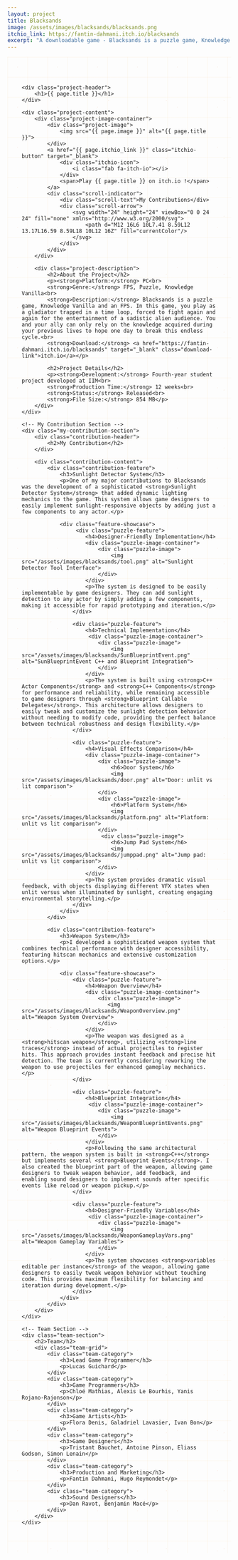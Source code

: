 ```yaml
---
layout: project
title: Blacksands
image: /assets/images/blacksands/blacksands.png
itchio_link: https://fantin-dahmani.itch.io/blacksands
excerpt: "A downloadable game - Blacksands is a puzzle game, Knowledge Vanilla and an FPS. Play Blacksands on itch.io !"
---
```


<div class="project-container">
    <!-- Animated background elements -->
    <div class="project-bg-patterns">
        <div class="geometric-pattern"></div>
        <div class="particle-field"></div>
    </div>

    <div class="project-header">
        <h1>{{ page.title }}</h1>
    </div>
    
    <div class="project-content">
        <div class="project-image-container">
            <div class="project-image">
                <img src="{{ page.image }}" alt="{{ page.title }}">
            </div>
            <a href="{{ page.itchio_link }}" class="itchio-button" target="_blank">
                <div class="itchio-icon">
                    <i class="fab fa-itch-io"></i>
                </div>
                <span>Play {{ page.title }} on itch.io !</span>
            </a>
            <div class="scroll-indicator">
                <div class="scroll-text">My Contributions</div>
                <div class="scroll-arrow">
                    <svg width="24" height="24" viewBox="0 0 24 24" fill="none" xmlns="http://www.w3.org/2000/svg">
                        <path d="M12 16L6 10L7.41 8.59L12 13.17L16.59 8.59L18 10L12 16Z" fill="currentColor"/>
                    </svg>
                </div>
            </div>
        </div>
        
        <div class="project-description">
            <h2>About the Project</h2>
            <p><strong>Platform:</strong> PC<br>
            <strong>Genre:</strong> FPS, Puzzle, Knowledge Vanilla<br>
            <strong>Description:</strong> Blacksands is a puzzle game, Knowledge Vanilla and an FPS. In this game, you play as a gladiator trapped in a time loop, forced to fight again and again for the entertainment of a sadistic alien audience. You and your ally can only rely on the knowledge acquired during your previous lives to hope one day to break this endless cycle.<br>
            <strong>Download:</strong> <a href="https://fantin-dahmani.itch.io/blacksands" target="_blank" class="download-link">itch.io</a></p>
            
            <h2>Project Details</h2>
            <p><strong>Development:</strong> Fourth-year student project developed at IIM<br>
            <strong>Production Time:</strong> 12 weeks<br>
            <strong>Status:</strong> Released<br>
            <strong>File Size:</strong> 854 MB</p>
        </div>
    </div>

    <!-- My Contribution Section -->
    <div class="my-contribution-section">
        <div class="contribution-header">
            <h2>My Contribution</h2>
        </div>
        
        <div class="contribution-content">
            <div class="contribution-feature">
                <h3>Sunlight Detector System</h3>
                <p>One of my major contributions to Blacksands was the development of a sophisticated <strong>Sunlight Detector System</strong> that added dynamic lighting mechanics to the game. This system allows game designers to easily implement sunlight-responsive objects by adding just a few components to any actor.</p>
                
                <div class="feature-showcase">
                     <div class="puzzle-feature">
                        <h4>Designer-Friendly Implementation</h4>
                        <div class="puzzle-image-container">
                            <div class="puzzle-image">
                                <img src="/assets/images/blacksands/tool.png" alt="Sunlight Detector Tool Interface">
                            </div>
                        </div>
                        <p>The system is designed to be easily implementable by game designers. They can add sunlight detection to any actor by simply adding a few components, making it accessible for rapid prototyping and iteration.</p>
                    </div>

                    <div class="puzzle-feature">
                        <h4>Technical Implementation</h4>
                         <div class="puzzle-image-container">
                            <div class="puzzle-image">
                                <img src="/assets/images/blacksands/SunBlueprintEvent.png" alt="SunBlueprintEvent C++ and Blueprint Integration">
                            </div>
                        </div>
                        <p>The system is built using <strong>C++ Actor Components</strong> and <strong>C++ Components</strong> for performance and reliability, while remaining accessible to game designers through <strong>Blueprint Callable Delegates</strong>. This architecture allows designers to easily tweak and customize the sunlight detection behavior without needing to modify code, providing the perfect balance between technical robustness and design flexibility.</p>
                    </div>
                    
                    <div class="puzzle-feature">
                        <h4>Visual Effects Comparison</h4>
                        <div class="puzzle-image-container">
                            <div class="puzzle-image">
                                <h6>Door System</h6>
                                <img src="/assets/images/blacksands/door.png" alt="Door: unlit vs lit comparison">
                            </div>
                            <div class="puzzle-image">
                                <h6>Platform System</h6>
                                <img src="/assets/images/blacksands/platform.png" alt="Platform: unlit vs lit comparison">
                            </div>
                             <div class="puzzle-image">
                                <h6>Jump Pad System</h6>
                                <img src="/assets/images/blacksands/jumppad.png" alt="Jump pad: unlit vs lit comparison">
                            </div>
                        </div>
                        <p>The system provides dramatic visual feedback, with objects displaying different VFX states when unlit versus when illuminated by sunlight, creating engaging environmental storytelling.</p>
                    </div>
                </div>
            </div>

            <div class="contribution-feature">
                <h3>Weapon System</h3>
                <p>I developed a sophisticated weapon system that combines technical performance with designer accessibility, featuring hitscan mechanics and extensive customization options.</p>
                
                <div class="feature-showcase">
                    <div class="puzzle-feature">
                        <h4>Weapon Overview</h4>
                        <div class="puzzle-image-container">
                            <div class="puzzle-image">
                               <img src="/assets/images/blacksands/WeaponOverview.png" alt="Weapon System Overview">
                            </div>
                        </div>
                        <p>The weapon was designed as a <strong>hitscan weapon</strong>, utilizing <strong>line traces</strong> instead of actual projectiles to register hits. This approach provides instant feedback and precise hit detection. The team is currently considering reworking the weapon to use projectiles for enhanced gameplay mechanics.</p>
                    </div>
                    
                    <div class="puzzle-feature">
                        <h4>Blueprint Integration</h4>
                         <div class="puzzle-image-container">
                            <div class="puzzle-image">
                                <img src="/assets/images/blacksands/WeaponBlueprintEvents.png" alt="Weapon Blueprint Events">
                            </div>
                        </div>
                        <p>Following the same architectural pattern, the weapon system is built in <strong>C++</strong> but implements several <strong>Blueprint Events</strong>. I also created the blueprint part of the weapon, allowing game designers to tweak weapon behavior, add feedback, and enabling sound designers to implement sounds after specific events like reload or weapon pickup.</p>
                    </div>

                    <div class="puzzle-feature">
                        <h4>Designer-Friendly Variables</h4>
                         <div class="puzzle-image-container">
                            <div class="puzzle-image">
                                <img src="/assets/images/blacksands/WeaponGameplayVars.png" alt="Weapon Gameplay Variables">
                            </div>
                        </div>
                        <p>The system showcases <strong>variables editable per instance</strong> of the weapon, allowing game designers to easily tweak weapon behavior without touching code. This provides maximum flexibility for balancing and iteration during development.</p>
                    </div>
                </div>
            </div>
        </div>
    </div>

    <!-- Team Section -->
    <div class="team-section">
        <h2>Team</h2>
        <div class="team-grid">
            <div class="team-category">
                <h3>Lead Game Programmer</h3>
                <p>Lucas Guichard</p>
            </div>
            <div class="team-category">
                <h3>Game Programmers</h3>
                <p>Chloé Mathias, Alexis Le Bourhis, Yanis Rojano-Rajonson</p>
            </div>
            <div class="team-category">
                <h3>Game Artists</h3>
                <p>Flora Denis, Galadriel Lavasier, Ivan Bon</p>
            </div>
            <div class="team-category">
                <h3>Game Designers</h3>
                <p>Tristant Bauchet, Antoine Pinson, Eliass Godson, Simon Lenain</p>
            </div>
            <div class="team-category">
                <h3>Production and Marketing</h3>
                <p>Fantin Dahmani, Hugo Reymondet</p>
            </div>
            <div class="team-category">
                <h3>Sound Designers</h3>
                <p>Dan Ravot, Benjamin Macé</p>
            </div>
        </div>
    </div>
</div>

<style>
    /* Project Page - Completely Redesigned */
    .project-container {
        max-width: 1200px;
        margin: 0 auto;
        padding: 3rem 2rem;
        position: relative;
        min-height: 80vh;
        overflow: hidden;
    }

    /* Animated Background Patterns */
    .project-bg-patterns {
        position: absolute;
        top: 0;
        left: 0;
        right: 0;
        bottom: 0;
        z-index: 1;
        overflow: hidden;
    }

    /* Geometric Pattern */
    .geometric-pattern {
        position: absolute;
        width: 100%;
        height: 100%;
        background-image: 
            linear-gradient(rgba(243, 156, 18, 0.07) 1px, transparent 1px),
            linear-gradient(90deg, rgba(243, 156, 18, 0.07) 1px, transparent 1px);
        background-size: 45px 45px;
        animation: pattern-move-project 35s linear infinite;
    }

    /* Particle Field */
    .particle-field {
        position: absolute;
        width: 100%;
        height: 100%;
        background-image: 
            radial-gradient(circle at 25% 25%, rgba(230, 126, 34, 0.1) 1px, transparent 1px),
            radial-gradient(circle at 75% 75%, rgba(211, 84, 0, 0.1) 1px, transparent 1px);
        background-size: 90px 90px, 130px 130px;
        animation: particle-drift-project 28s ease-in-out infinite;
    }

    /* Project Header */
    .project-header {
        display: flex;
        justify-content: center;
        align-items: center;
        margin-bottom: 3rem;
        position: relative;
        z-index: 2;
        text-align: center;
    }

    .project-header h1 {
        font-size: 3.5rem;
        background: linear-gradient(45deg, var(--text-color), #f39c12, var(--text-color));
        background-size: 200% 200%;
        -webkit-background-clip: text;
        -webkit-text-fill-color: transparent;
        background-clip: text;
        animation: text-shimmer-project 4s ease-in-out infinite;
        text-shadow: 0 0 30px rgba(243, 156, 18, 0.4);
    }

    /* Itch.io Button */
    .itchio-button {
        display: flex;
        align-items: center;
        gap: 0.75rem;
        background: rgba(250, 92, 92, 0.9);
        backdrop-filter: blur(15px);
        color: white;
        padding: 1rem 1.5rem;
        border-radius: 15px;
        text-decoration: none;
        font-weight: 700;
        transition: all 0.3s ease;
        border: 1px solid rgba(255, 255, 255, 0.2);
        box-shadow: 
            0 8px 25px rgba(250, 92, 92, 0.3),
            inset 0 1px 0 rgba(255, 255, 255, 0.2);
        position: relative;
        overflow: hidden;
        margin-top: 2.5rem;
    }

    .itchio-button::before {
        content: '';
        position: absolute;
        top: 0;
        left: -100%;
        width: 100%;
        height: 100%;
        background: linear-gradient(90deg, transparent, rgba(255, 255, 255, 0.3), transparent);
        transition: left 0.6s;
    }

    .itchio-button:hover::before {
        left: 100%;
    }

    .itchio-button:hover {
        transform: translateY(-5px) scale(1.02);
        box-shadow: 
            0 15px 40px rgba(250, 92, 92, 0.4),
            0 0 30px rgba(250, 92, 92, 0.3);
    }

    .itchio-icon {
        display: flex;
        align-items: center;
        justify-content: center;
        transition: transform 0.3s ease;
        flex-shrink: 0;
    }

    .itchio-button:hover .itchio-icon {
        transform: rotate(360deg) scale(1.1);
    }

    .itchio-icon i {
        font-size: 24px;
    }

    /* Project Content */
    .project-content {
        display: grid;
        grid-template-columns: 1fr 1fr;
        gap: 3rem;
        position: relative;
        z-index: 2;
    }

    /* Project Image */
    .project-image-container {
        position: relative;
        display: flex;
        flex-direction: column;
        align-items: center;
    }

    .project-image {
        background: rgba(255, 255, 255, 0.1);
        backdrop-filter: blur(15px);
        padding: 1.5rem;
        border-radius: 20px;
        border: 1px solid rgba(255, 255, 255, 0.2);
        box-shadow: 
            0 20px 40px rgba(0, 0, 0, 0.1),
            inset 0 1px 0 rgba(255, 255, 255, 0.2);
        position: relative;
        overflow: hidden;
    }

    .project-image::before {
        content: '';
        position: absolute;
        top: 0;
        left: 0;
        right: 0;
        height: 3px;
        background: linear-gradient(90deg, #d35400, #e67e22, #f39c12, #d35400, #e67e22, #f39c12);
        background-size: 200% 100%;
        animation: rainbow-flow-project 4s linear infinite;
    }

    .project-image img {
        width: 100%;
        height: auto;
        border-radius: 15px;
        transition: transform 0.3s ease;
    }

    .project-image:hover img {
        transform: scale(1.02);
    }

    /* Project Description */
    .project-description {
        background: rgba(255, 255, 255, 0.1);
        backdrop-filter: blur(20px);
        padding: 2.5rem;
        border-radius: 20px;
        border: 1px solid rgba(255, 255, 255, 0.2);
        box-shadow: 
            0 20px 40px rgba(0, 0, 0, 0.1),
            inset 0 1px 0 rgba(255, 255, 255, 0.2);
        position: relative;
        overflow: hidden;
        line-height: 1.7;
    }

    .project-description::before {
        content: '';
        position: absolute;
        top: 0;
        left: 0;
        right: 0;
        height: 3px;
        background: linear-gradient(90deg, #d35400, #e67e22, #f39c12, #d35400, #e67e22, #f39c12);
        background-size: 200% 100%;
        animation: rainbow-flow-project 4s linear infinite;
    }

    .project-description h2 {
        margin: 2rem 0 1.5rem;
        color: var(--text-color);
        font-size: 1.8rem;
        position: relative;
    }

    .project-description h2:first-child {
        margin-top: 0;
    }

    .project-description p {
        color: var(--text-secondary);
        margin-bottom: 1.5rem;
    }

    .download-link {
        color: #f39c12;
        text-decoration: none;
        font-weight: 600;
        transition: all 0.3s ease;
        position: relative;
    }

    .download-link::after {
        content: '';
        position: absolute;
        bottom: -2px;
        left: 0;
        width: 0;
        height: 2px;
        background: linear-gradient(90deg, #d35400, #f39c12);
        transition: width 0.3s ease;
    }

    .download-link:hover::after {
        width: 100%;
    }

    .download-link:hover {
        color: #e67e22;
        text-shadow: 0 0 10px rgba(243, 156, 18, 0.5);
    }

    .project-description ul {
        margin: 1.5rem 0;
        padding-left: 1.5rem;
        color: var(--text-secondary);
    }

    .project-description li {
        margin-bottom: 0.75rem;
        position: relative;
    }

    .project-description li::before {
        content: '▸';
        color: #f39c12;
        font-weight: bold;
        position: absolute;
        left: -1.2rem;
        animation: list-pulse 2s ease-in-out infinite;
    }

    /* Contribution Section */
    .my-contribution-section {
        margin-top: 4rem;
        padding-top: 3rem;
        border-top: 2px solid rgba(255, 255, 255, 0.1);
        position: relative;
        z-index: 2;
    }

    .contribution-header {
        text-align: center;
        margin-bottom: 3rem;
    }

    .contribution-header h2 {
        font-size: 2.5rem;
        background: linear-gradient(45deg, var(--text-color), #f39c12, var(--text-color));
        background-size: 200% 200%;
        -webkit-background-clip: text;
        -webkit-text-fill-color: transparent;
        background-clip: text;
        animation: text-shimmer-project 4s ease-in-out infinite;
        text-shadow: 0 0 30px rgba(243, 156, 18, 0.4);
        margin-bottom: 1rem;
    }

    .contribution-subtitle {
        font-size: 1.2rem;
        color: var(--text-secondary);
        max-width: 800px;
        margin: 0 auto;
        line-height: 1.6;
    }

    .contribution-content {
        max-width: 1000px;
        margin: 0 auto;
    }

    .contribution-feature {
        background: rgba(255, 255, 255, 0.05);
        backdrop-filter: blur(20px);
        padding: 2.5rem;
        border-radius: 20px;
        border: 1px solid rgba(255, 255, 255, 0.2);
        box-shadow: 
            0 20px 40px rgba(0, 0, 0, 0.1),
            inset 0 1px 0 rgba(255, 255, 255, 0.2);
        position: relative;
        overflow: hidden;
        margin-bottom: 3rem;
    }

    .contribution-feature::before {
        content: '';
        position: absolute;
        top: 0;
        left: 0;
        right: 0;
        height: 3px;
        background: linear-gradient(90deg, #d35400, #e67e22, #f39c12, #d35400, #e67e22, #f39c12);
        background-size: 200% 100%;
        animation: rainbow-flow-project 4s linear infinite;
    }

    .contribution-feature h3 {
        font-size: 2rem;
        color: var(--text-color);
        margin-bottom: 1.5rem;
    }

    .contribution-feature p {
        color: var(--text-secondary);
        margin-bottom: 2rem;
        line-height: 1.7;
        font-size: 1.1rem;
    }

    /* Puzzle Feature Styling */
    .feature-showcase {
        margin-top: 2rem;
    }

    .puzzle-feature {
        background: rgba(0,0,0,0.1);
        padding: 2rem;
        border-radius: 15px;
        margin-bottom: 2.5rem;
        border: 1px solid rgba(255,255,255,0.1);
    }
    
    .puzzle-feature:last-child {
        margin-bottom: 0;
    }

    .puzzle-feature h4 {
        font-size: 1.5rem;
        color: var(--text-color);
        margin-bottom: 1.5rem;
        text-align: center;
    }

    .puzzle-image-container {
        display: grid;
        grid-template-columns: repeat(auto-fit, minmax(250px, 1fr));
        gap: 1.5rem;
        margin-bottom: 1.5rem;
    }

    .puzzle-image {
        background: rgba(255, 255, 255, 0.05);
        border-radius: 10px;
        padding: 1rem;
        text-align: center;
    }
    
    .puzzle-image h6 {
        font-size: 1rem;
        color: var(--text-secondary);
        margin-bottom: 0.75rem;
    }

    .puzzle-image img {
        width: 100%;
        height: auto;
        border-radius: 8px;
        box-shadow: 0 5px 15px rgba(0,0,0,0.2);
    }

    .puzzle-feature > p {
        font-size: 1.1rem;
        text-align: center;
        max-width: 800px;
        margin: 0 auto;
        color: var(--text-secondary);
    }

    /* Team Section */
    .team-section {
        margin-top: 4rem;
        padding-top: 3rem;
        border-top: 2px solid rgba(255, 255, 255, 0.1);
        position: relative;
        z-index: 2;
    }

    .team-section h2 {
        font-size: 2.5rem;
        background: linear-gradient(45deg, var(--text-color), #f39c12, var(--text-color));
        background-size: 200% 200%;
        -webkit-background-clip: text;
        -webkit-text-fill-color: transparent;
        background-clip: text;
        animation: text-shimmer-project 4s ease-in-out infinite;
        text-shadow: 0 0 30px rgba(243, 156, 18, 0.4);
        margin-bottom: 2rem;
        text-align: center;
    }

    .team-grid {
        display: grid;
        grid-template-columns: repeat(auto-fit, minmax(250px, 1fr));
        gap: 2rem;
        max-width: 1200px;
        margin: 0 auto;
    }

    .team-category {
        background: rgba(255, 255, 255, 0.05);
        backdrop-filter: blur(15px);
        padding: 1.5rem;
        border-radius: 15px;
        border: 1px solid rgba(255, 255, 255, 0.1);
        text-align: center;
        transition: transform 0.3s ease, box-shadow 0.3s ease;
    }

    .team-category:hover {
        transform: translateY(-3px);
        box-shadow: 0 8px 25px rgba(0, 0, 0, 0.15);
    }

    .team-category h3 {
        color: var(--text-color);
        font-size: 1.1rem;
        margin-bottom: 0.75rem;
        font-weight: 600;
    }

    .team-category p {
        color: var(--text-secondary);
        line-height: 1.5;
        font-size: 0.95rem;
    }

    /* Animations */
    @keyframes pattern-move-project {
        0% { transform: translate(0, 0); }
        100% { transform: translate(45px, 45px); }
    }

    @keyframes particle-drift-project {
        0%, 100% { transform: translate(0, 0); }
        50% { transform: translate(-20px, -20px); }
    }

    @keyframes text-shimmer-project {
        0%, 100% { background-position: 0% 50%; }
        50% { background-position: 100% 50%; }
    }

    @keyframes rainbow-flow-project {
        0% { background-position: 0% 0%; }
        100% { background-position: 200% 0%; }
    }

    @keyframes list-pulse {
        0%, 100% { opacity: 0.7; }
        50% { opacity: 1; }
    }
    
    /* Scroll Indicator */
    .scroll-indicator {
        display: flex;
        flex-direction: column;
        align-items: center;
        justify-content: center;
        margin-top: 2rem;
        cursor: pointer;
        transition: all 0.3s ease;
    }

    .scroll-indicator:hover {
        transform: translateY(5px);
    }

    .scroll-text {
        color: var(--text-secondary);
        font-size: 1rem;
        font-weight: 500;
        margin-bottom: 0.25rem;
    }

    .scroll-arrow {
        color: var(--text-secondary);
        animation: bounce-arrow 2s ease-in-out infinite;
    }

    .scroll-indicator:hover .scroll-arrow {
        color: #f39c12;
    }

    @keyframes bounce-arrow {
        0%, 100% { transform: translateY(0); }
        50% { transform: translateY(-8px); }
    }
    
    /* Responsive Design */
    @media (max-width: 768px) {
        .project-content {
            grid-template-columns: 1fr;
            gap: 2rem;
        }

        .project-header h1 {
            font-size: 2.5rem;
        }

        .project-description, .contribution-feature {
            padding: 2rem;
        }
        
        .contribution-header h2, .team-section h2 {
            font-size: 2rem;
        }
        
        .contribution-feature h3 {
            font-size: 1.8rem;
        }
    }
</style>

<script>
    document.addEventListener('DOMContentLoaded', function() {
        const scrollIndicator = document.querySelector('.scroll-indicator');
        const contributionSection = document.querySelector('.my-contribution-section');
        
        if (scrollIndicator && contributionSection) {
            scrollIndicator.addEventListener('click', function() {
                contributionSection.scrollIntoView({
                    behavior: 'smooth',
                    block: 'start'
                });
            });
        }
    });
</script> 
